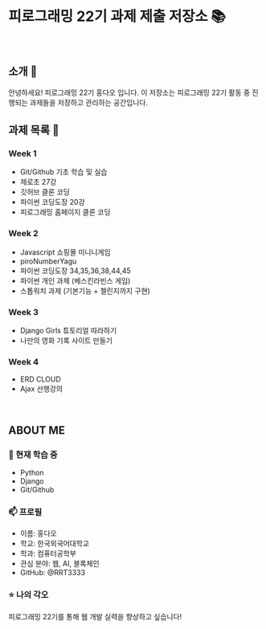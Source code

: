 # 피로그래밍 22기 과제 제출 저장소 📚
<br>

## 소개 🚀
안녕하세요! 피로그래밍 22기 홍다오 입니다.
이 저장소는 피로그래밍 22기 활동 중 진행되는 과제들을 저장하고 관리하는 공간입니다.
<br>

## 과제 목록 📕
### Week 1
- Git/Github 기초 학습 및 실습
- 제로초 27강
- 깃허브 클론 코딩
- 파이썬 코딩도장 20강
- 피로그래밍 홈페이지 클론 코딩

### Week 2
- Javascript 쇼핑몰 미니니게임
- piroNumberYagu
- 파이썬 코딩도장 34,35,36,38,44,45
- 파이썬 개인 과제 (베스킨라빈스 게임)
- 스톱워치 과제 (기본기능 + 첼린지까지 구현)

### Week 3
- Django Girls 튜토리얼 따라하기
- 나만의 영화 기록 사이트 만들기

### Week 4
- ERD CLOUD
- Ajax 선행강의

<br>

## ABOUT ME
### 🌱 현재 학습 중
- Python
- Django
- Git/Github

### 📫 프로필
- 이름: 홍다오
- 학교: 한국외국어대학교
- 학과: 컴퓨터공학부
- 관심 분야: 웹, AI, 블록체인
- GitHub: @RRT3333

### ⭐ 나의 각오
피로그래밍 22기를 통해 웹 개발 실력을 향상하고 싶습니다!